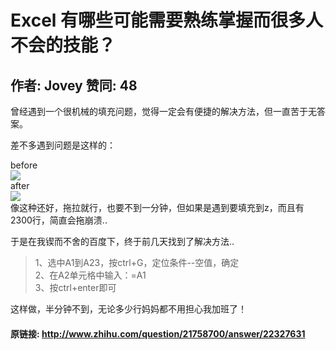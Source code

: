 # Excel 有哪些可能需要熟练掌握而很多人不会的技能？
## 作者: Jovey  赞同: 48
曾经遇到一个很机械的填充问题，觉得一定会有便捷的解决方法，但一直苦于无答案。  
  
差不多遇到问题是这样的：  
  
before  
![](http://pic3.zhimg.com/6543a05be549cbe5160360cf42d4bd33_b.jpg)  
after  
![](http://pic1.zhimg.com/d4acd7c575736c6b275d4fcd2a023951_b.jpg)  
像这种还好，拖拉就行，也要不到一分钟，但如果是遇到要填充到z，而且有2300行，简直会拖崩溃..  
  
于是在我锲而不舍的百度下，终于前几天找到了解决方法..  
  

> 1、选中A1到A23，按ctrl+G，定位条件--空值，确定  
2、在A2单元格中输入：=A1  
3、按ctrl+enter即可

  
这样做，半分钟不到，无论多少行妈妈都不用担心我加班了！

#### 原链接: http://www.zhihu.com/question/21758700/answer/22327631